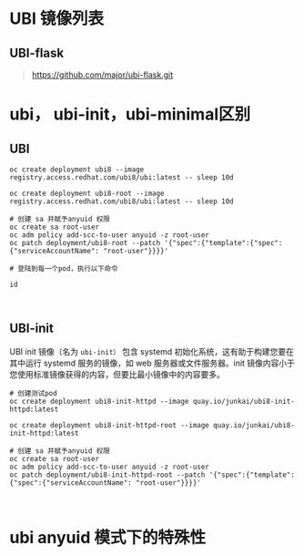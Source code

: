 

# UBI 镜像列表







## UBI-flask

> https://github.com/major/ubi-flask.git









# ubi， ubi-init，ubi-minimal区别



## UBI

```
oc create deployment ubi8 --image registry.access.redhat.com/ubi8/ubi:latest -- sleep 10d

oc create deployment ubi8-root --image registry.access.redhat.com/ubi8/ubi:latest -- sleep 10d

# 创建 sa 并赋予anyuid 权限
oc create sa root-user
oc adm policy add-scc-to-user anyuid -z root-user
oc patch deployment/ubi8-root --patch '{"spec":{"template":{"spec":{"serviceAccountName": "root-user"}}}}'

# 登陆到每一个pod，执行以下命令

id 



```



## UBI-init



UBI init 镜像（名为 `ubi-init）` 包含 systemd 初始化系统，这有助于构建您要在其中运行 systemd 服务的镜像，如 web 服务器或文件服务器。init 镜像内容小于您使用标准镜像获得的内容，但要比最小镜像中的内容要多。



```
# 创建测试pod
oc create deployment ubi8-init-httpd --image quay.io/junkai/ubi8-init-httpd:latest

oc create deployment ubi8-init-httpd-root --image quay.io/junkai/ubi8-init-httpd:latest

# 创建 sa 并赋予anyuid 权限
oc create sa root-user
oc adm policy add-scc-to-user anyuid -z root-user
oc patch deployment/ubi8-init-httpd-root --patch '{"spec":{"template":{"spec":{"serviceAccountName": "root-user"}}}}'



```







# ubi anyuid 模式下的特殊性







